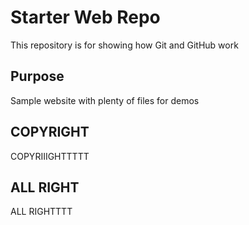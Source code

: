 # Starter Web Repo

This repository is for showing how Git and GitHub work

## Purpose

Sample website with plenty of files for demos


## COPYRIGHT

COPYRIIIGHTTTTT

## ALL RIGHT
ALL RIGHTTTT